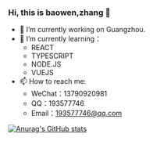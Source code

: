 ### Hi, this is baowen,zhang 👋

- 🔭 I’m currently working on Guangzhou.
- 🌱 I’m currently learning：
  - REACT
  - TYPESCRIPT
  - NODE.JS
  - VUEJS
- 📫 How to reach me:
  - WeChat：13790920981
  - QQ：193577746
  - Email：193577746@qq.com

[![Anurag's GitHub stats](https://github-readme-stats.vercel.app/api?username=zbw-zbw&show_icons=true&count_private=true)](https://github.com/anuraghazra/github-readme-stats)

